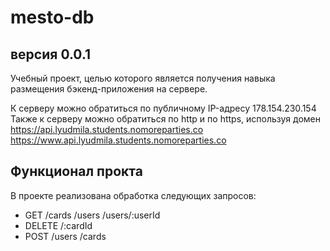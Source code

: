 # mesto-db
## версия 0.0.1

Учебный проект, целью которого является получения навыка размещения бэкенд-приложения на сервере.

К серверу можно обратиться по публичному IP-адресу 178.154.230.154
Также к серверу можно обратиться по http и по https, используя домен 
https://api.lyudmila.students.nomoreparties.co
https://www.api.lyudmila.students.nomoreparties.co
## Функционал прокта

В проекте реализована обработка следующих запросов:
- GET
      /cards
      /users
      /users/:userId
- DELETE
      /:cardId
- POST
      /users
      /cards
